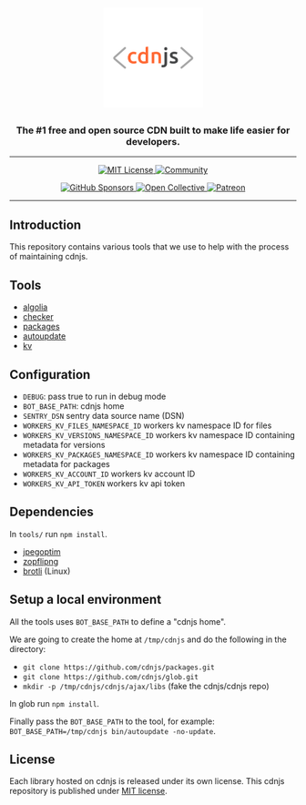 <h1 align="center">
    <a href="https://cdnjs.com"><img src="https://raw.githubusercontent.com/cdnjs/brand/master/logo/standard/dark-512.png" width="175px" alt="< cdnjs >"></a>
</h1>

<h3 align="center">The #1 free and open source CDN built to make life easier for developers.</h3>

---

<p align="center">
 <a href="https://github.com/cdnjs/tools/blob/master/LICENSE">
  <img src="https://img.shields.io/badge/License-MIT-brightgreen.svg?style=flat-square" alt="MIT License">
 </a>
 <a href="https://cdnjs.discourse.group/">
  <img src="https://img.shields.io/discourse/https/cdnjs.discourse.group/status.svg?label=Community%20Discourse&style=flat-square" alt="Community">
 </a>
</p>

<p align="center">
 <a href="https://github.com/cdnjs/packages/blob/master/README.md#donate-and-support-us">
  <img src="https://img.shields.io/badge/GitHub-Sponsors-EA4AAA.svg?style=flat-square" alt="GitHub Sponsors">
 </a>
 <a href="https://opencollective.com/cdnjs">
  <img src="https://img.shields.io/badge/Open%20Collective-Support%20Us-3385FF.svg?style=flat-square" alt="Open Collective">
 </a>
 <a href="https://www.patreon.com/cdnjs">
  <img src="https://img.shields.io/badge/Patreon-Become%20a%20Patron-E95420.svg?style=flat-square" alt="Patreon">
 </a>
</p>

---

## Introduction

This repository contains various tools that we use to help with the process of maintaining cdnjs.

## Tools

- [algolia](./cmd/algolia)
- [checker](./cmd/checker)
- [packages](./cmd/packages)
- [autoupdate](./cmd/autoupdate)
- [kv](./cmd/kv)

## Configuration

- `DEBUG`: pass true to run in debug mode
- `BOT_BASE_PATH`: cdnjs home
- `SENTRY_DSN` sentry data source name (DSN)
- `WORKERS_KV_FILES_NAMESPACE_ID` workers kv namespace ID for files
- `WORKERS_KV_VERSIONS_NAMESPACE_ID` workers kv namespace ID containing metadata for versions
- `WORKERS_KV_PACKAGES_NAMESPACE_ID` workers kv namespace ID containing metadata for packages
- `WORKERS_KV_ACCOUNT_ID` workers kv account ID
- `WORKERS_KV_API_TOKEN` workers kv api token

## Dependencies

In `tools/` run `npm install`.

- [jpegoptim](https://www.kokkonen.net/tjko/projects.html)
- [zopflipng](https://github.com/google/zopfli)
- [brotli](https://github.com/google/brotli) (Linux)

## Setup a local environment

All the tools uses `BOT_BASE_PATH` to define a "cdnjs home".

We are going to create the home at `/tmp/cdnjs` and do the following in the directory:

- `git clone https://github.com/cdnjs/packages.git`
- `git clone https://github.com/cdnjs/glob.git`
- `mkdir -p /tmp/cdnjs/cdnjs/ajax/libs` (fake the cdnjs/cdnjs repo)

In glob run `npm install`.

Finally pass the `BOT_BASE_PATH` to the tool, for example: `BOT_BASE_PATH=/tmp/cdnjs bin/autoupdate -no-update`.

## License

Each library hosted on cdnjs is released under its own license. This cdnjs repository is published under [MIT license](LICENSE).
